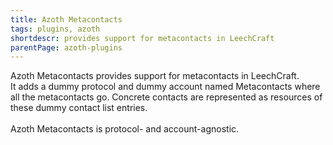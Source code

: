 ```yaml
---
title: Azoth Metacontacts
tags: plugins, azoth
shortdescr: provides support for metacontacts in LeechCraft
parentPage: azoth-plugins
---
```


Azoth Metacontacts provides support for metacontacts in LeechCraft.
\
It adds a dummy protocol and dummy account named Metacontacts where all
the metacontacts go. Concrete contacts are represented as resources of
these dummy contact list entries.\
\
Azoth Metacontacts is protocol- and account-agnostic.
